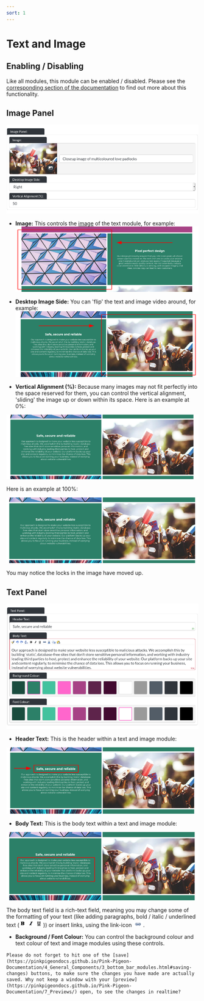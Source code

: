 ```yaml
---
sort: 1
---
```


# Text and Image

## Enabling / Disabling

Like all modules, this module can be enabled / disabled. Please see the [corresponding section of the documentation][endis] to find out more about this functionality.

[endis]: https://pinkpigeondocs.github.io/Pink-Pigeon-Documentation/4_General_Components/4_enabling_disabling_modules.html

## Image Panel

![Image of the image panel of a text and image module](https://raw.githubusercontent.com/pinkpigeondocs/Pink-Pigeon-Documentation/master/docs/6_Modules/images/1_text_and_image_image_panel_all.png)

- **Image:** This controls the [image](https://pinkpigeondocs.github.io/Pink-Pigeon-Documentation/4_General_Components/2_image_picker.html) of the text module, for example: ![Image of the image panel of a text and image module](https://raw.githubusercontent.com/pinkpigeondocs/Pink-Pigeon-Documentation/master/docs/6_Modules/images/1_text_and_image_image_panel.png)

- **Desktop Image Side:** You can 'flip' the text and image video around, for example: ![Image of the image panel of a text and image module](https://raw.githubusercontent.com/pinkpigeondocs/Pink-Pigeon-Documentation/master/docs/6_Modules/images/1_text_and_image_image_on_right.png)

- **Vertical Alignment (%):** Because many images may not fit perfectly into the space reserved for them, you can control the vertical alignment, 'sliding' the image up or down within its space. Here is an example at 0%:

![Image of the image panel of a text and image module at 0% alignment](https://raw.githubusercontent.com/pinkpigeondocs/Pink-Pigeon-Documentation/master/docs/6_Modules/images/1_text_and_image_0_percent.png)

Here is an example at 100%:

![Image of the image panel of a text and image module at 100% alignment](https://raw.githubusercontent.com/pinkpigeondocs/Pink-Pigeon-Documentation/master/docs/6_Modules/images/1_text_and_image_100_percent.png)

You may notice the locks in the image have moved up.

## Text Panel

![Image of the text panel of a text and image module](https://raw.githubusercontent.com/pinkpigeondocs/Pink-Pigeon-Documentation/master/docs/6_Modules/images/1_text_and_image_text_panel.png)

- **Header Text:** This is the header within a text and image module:

![Image of the text panel of a text and image module](https://raw.githubusercontent.com/pinkpigeondocs/Pink-Pigeon-Documentation/master/docs/6_Modules/images/1_text_and_image_text_panel_header.png)

- **Body Text:** This is the body text within a text and image module:

![Image of the text panel of a text and image module](https://raw.githubusercontent.com/pinkpigeondocs/Pink-Pigeon-Documentation/master/docs/6_Modules/images/1_text_and_image_text_panel_body.png)

The body text field is a rich-text field, meaning you may change some of the formatting of your text (like adding paragraphs, bold / italic / underlined text (![Image of the bold / italic / underline options in rich text fields](https://raw.githubusercontent.com/pinkpigeondocs/Pink-Pigeon-Documentation/master/docs/common_elements_images/rich_text_bold_etc.png))) or insert links, using the link-icon ![Image of the bold / italic / underline options in rich text fields](https://raw.githubusercontent.com/pinkpigeondocs/Pink-Pigeon-Documentation/master/docs/common_elements_images/rich_text_link.png).

- **Background / Font Colour:** You can control the background colour and text colour of text and image modules using these controls.

```tip
Please do not forget to hit one of the [save](https://pinkpigeondocs.github.io/Pink-Pigeon-Documentation/4_General_Components/3_bottom_bar_modules.html#saving-changes) buttons, to make sure the changes you have made are actually saved. Why not keep a window with your [preview](https://pinkpigeondocs.github.io/Pink-Pigeon-Documentation/7_Previews/) open, to see the changes in realtime?
```